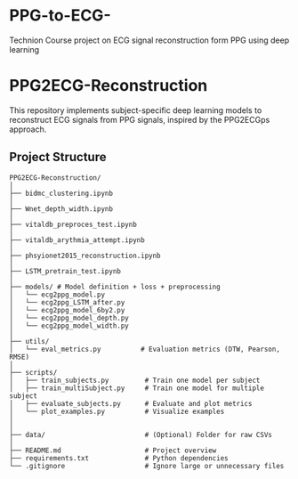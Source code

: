 # PPG-to-ECG-
Technion Course project on ECG signal reconstruction form PPG using deep learning
# PPG2ECG-Reconstruction

This repository implements subject-specific deep learning models to reconstruct ECG signals from PPG signals, inspired by the PPG2ECGps approach.

## Project Structure
```text
PPG2ECG-Reconstruction/
│
├── bidmc_clustering.ipynb
│
├── Wnet_depth_width.ipynb
│
├── vitaldb_preproces_test.ipynb
│
├── vitaldb_arythmia_attempt.ipynb
│
├── phsyionet2015_reconstruction.ipynb
│
├── LSTM_pretrain_test.ipynb
│
├── models/ # Model definition + loss + preprocessing
│   └── ecg2ppg_model.py         
│   └── ecg2ppg_LSTM_after.py         
│   └── ecg2ppg_model_6by2.py        
│   └── ecg2ppg_model_depth.py         
│   └── ecg2ppg_model_width.py       
│
├── utils/
│   └── eval_metrics.py          # Evaluation metrics (DTW, Pearson, RMSE)
│
├── scripts/
│   ├── train_subjects.py         # Train one model per subject
│   ├── train_multiSubject.py     # Train one model for multiple subject
│   ├── evaluate_subjects.py      # Evaluate and plot metrics
│   └── plot_examples.py          # Visualize examples
│
│
├── data/                         # (Optional) Folder for raw CSVs
│
├── README.md                     # Project overview
├── requirements.txt              # Python dependencies
└── .gitignore                    # Ignore large or unnecessary files
```



